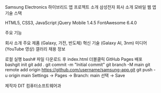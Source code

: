 Samsung Electronics 하이브리드 앱
프로젝트 소개
삼성전자 회사 소개 모바일 웹 앱
기술 스택

HTML5, CSS3, JavaScript
jQuery Mobile 1.4.5
FontAwesome 6.4.0

주요 기능

회사 소개
주요 제품 (Galaxy, 가전, 반도체)
혁신 기술 (Galaxy AI, 3nm)
미디어 (YouTube 영상)
갤러리
채용 정보

로컬 실행
bash# 파일 다운로드 후
index.html 더블클릭
GitHub Pages 배포
bashgit init
git add .
git commit -m "Initial commit"
git branch -M main
git remote add origin https://github.com/username/samsung-app.git
git push -u origin main
Settings → Pages → Branch: main 선택 → Save


제작자
DIT 컴퓨터소프트웨어과
